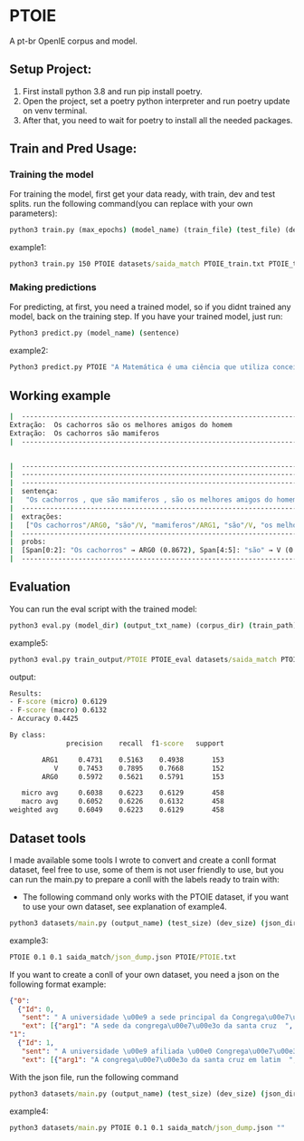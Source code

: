 # PTOIE
A pt-br OpenIE corpus and model.

## Setup Project:
1. First install python 3.8 and run pip install poetry.
2. Open the project, set a poetry python interpreter and run poetry update on venv terminal.
3. After that, you need to wait for poetry to install all the needed packages.


## Train and Pred Usage:

### Training the model
For training the model, first get your data ready, with train, dev and test splits.
run the following command(you can replace with your own parameters):

```cmd
python3 train.py (max_epochs) (model_name) (train_file) (test_file) (dev_file)
```

example1:

```cmd
python3 train.py 150 PTOIE datasets/saida_match PTOIE_train.txt PTOIE_test.txt PTOIE_dev.txt
```

### Making predictions

For predicting, at first, you need a trained model, so if you didnt trained any model, back on the training step.
If you have your trained model, just run:

```cmd
Python3 predict.py (model_name) (sentence)
```
example2:
```cmd
Python3 predict.py PTOIE "A Matemática é uma ciência que utiliza conceitos e técnicas para a formação de conhecimentos abstratos e concretos."
```

## Working example
```cmd
|  ------------------------------------------------------------------------------------------------------------------------------------------------------------------------------------------------------------  |
Extração:  Os cachorros são os melhores amigos do homem
Extração:  Os cachorros são mamiferos
|  ------------------------------------------------------------------------------------------------------------------------------------------------------------------------------------------------------------  |


|  ------------------------------------------------------------------------------------------------------------------------------------------------------------------------------------------------------------  |
|  ------------------------------------------------------------------------------------------------ MAIS INFO -------------------------------------------------------------------------------------------------  |
|  ------------------------------------------------------------------------------------------------------------------------------------------------------------------------------------------------------------  |
|  sentença:                                                                                                                                                                                                     |
|   "Os cachorros , que são mamiferos , são os melhores amigos do homem ."                                                                                                                                       |
|  ------------------------------------------------------------------------------------------------------------------------------------------------------------------------------------------------------------  |
|  extrações:                                                                                                                                                                                                    |
|   ["Os cachorros"/ARG0, "são"/V, "mamiferos"/ARG1, "são"/V, "os melhores amigos do homem"/ARG1]                                                                                                                |
|  ------------------------------------------------------------------------------------------------------------------------------------------------------------------------------------------------------------  |
|  probs:                                                                                                                                                                                                        |
|  [Span[0:2]: "Os cachorros" → ARG0 (0.8672), Span[4:5]: "são" → V (0.6802), Span[5:6]: "mamiferos" → ARG1 (0.3477), Span[7:8]: "são" → V (0.9333), Span[8:13]: "os melhores amigos do homem" → ARG1 (0.5932)]   |
|  ------------------------------------------------------------------------------------------------------------------------------------------------------------------------------------------------------------  |
```

## Evaluation

You can run the eval script with the trained model:
```cmd
python3 eval.py (model_dir) (output_txt_name) (corpus_dir) (train_path) (test_path) (dev_path)
```

example5:
```cmd
python3 eval.py train_output/PTOIE PTOIE_eval datasets/saida_match PTOIE_train.txt PTOIE_test.txt PTOIE_dev.txt
```
output:
```cmd
Results:
- F-score (micro) 0.6129
- F-score (macro) 0.6132
- Accuracy 0.4425

By class:
              precision    recall  f1-score   support

        ARG1     0.4731    0.5163    0.4938       153
           V     0.7453    0.7895    0.7668       152
        ARG0     0.5972    0.5621    0.5791       153

   micro avg     0.6038    0.6223    0.6129       458
   macro avg     0.6052    0.6226    0.6132       458
weighted avg     0.6049    0.6223    0.6129       458
```

## Dataset tools

I made available some tools I wrote to convert and create a conll format dataset, feel free to use, some of them is not user friendly to use,
but you can run the main.py to prepare a conll with the labels ready to train with:
- The following command only works with the PTOIE dataset, if you want to use your own dataset, see explanation of example4.
```cmd
python3 datasets/main.py (output_name) (test_size) (dev_size) (json_dir) (input_dir)
```
example3:
```cmd
PTOIE 0.1 0.1 saida_match/json_dump.json PTOIE/PTOIE.txt
```

If you want to create a conll of your own dataset, you need a json on the following format example:

```json
{"0": 
  {"Id": 0,
   "sent": " A universidade \u00e9 a sede principal da Congrega\u00e7\u00e3o da Santa Cruz (embora n\u00e3o seja sua sede oficial, que fica em Roma).",
   "ext": [{"arg1": "A sede da congrega\u00e7\u00e3o da santa cruz  ", "rel": "   fica  ", "arg2": "  em Roma"}]},
"1": 
  {"Id": 1,
   "sent": " A universidade \u00e9 afiliada \u00e0 Congrega\u00e7\u00e3o da Santa Cruz (em latim Congregatio a Sancta Cruce, p\u00f3s-nominais abreviados \"CSC\").",
   "ext": [{"arg1": "A congrega\u00e7\u00e3o da santa cruz em latim  ", "rel": "   \u00e9  ", "arg2": "  Congregatio a Sancta Cruce"}]},
```

With the json file, run the following command

```cmd
python3 datasets/main.py (output_name) (test_size) (dev_size) (json_dir) ""
```

example4:
```cmd
python3 datasets/main.py PTOIE 0.1 0.1 saida_match/json_dump.json ""
```
